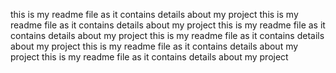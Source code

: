 this is my readme file as it contains details about my project
this is my readme file as it contains details about my project
this is my readme file as it contains details about my project
this is my readme file as it contains details about my project
this is my readme file as it contains details about my project
this is my readme file as it contains details about my project

